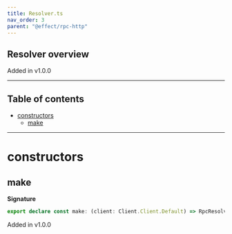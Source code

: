 ```yaml
---
title: Resolver.ts
nav_order: 3
parent: "@effect/rpc-http"
---
```


## Resolver overview

Added in v1.0.0

---

<h2 class="text-delta">Table of contents</h2>

- [constructors](#constructors)
  - [make](#make)

---

# constructors

## make

**Signature**

```ts
export declare const make: (client: Client.Client.Default) => RpcResolver<never>
```

Added in v1.0.0
